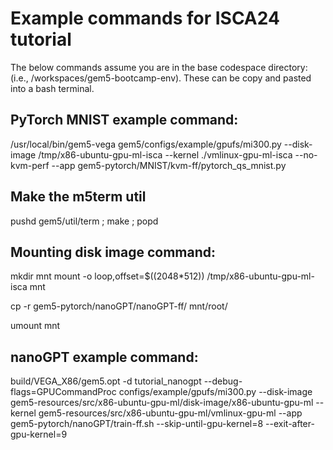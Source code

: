 # Example commands for ISCA24 tutorial

The below commands assume you are in the base codespace directory: (i.e., /workspaces/gem5-bootcamp-env).  These can be copy and pasted into a bash terminal.

## PyTorch MNIST example command:


/usr/local/bin/gem5-vega gem5/configs/example/gpufs/mi300.py --disk-image /tmp/x86-ubuntu-gpu-ml-isca --kernel ./vmlinux-gpu-ml-isca --no-kvm-perf --app gem5-pytorch/MNIST/kvm-ff/pytorch_qs_mnist.py



## Make the m5term util


pushd gem5/util/term ;  make ; popd


## Mounting disk image command:


mkdir mnt
mount -o loop,offset=$((2048*512)) /tmp/x86-ubuntu-gpu-ml-isca mnt

cp -r gem5-pytorch/nanoGPT/nanoGPT-ff/ mnt/root/

umount mnt



## nanoGPT example command:

build/VEGA_X86/gem5.opt -d tutorial_nanogpt --debug-flags=GPUCommandProc  configs/example/gpufs/mi300.py --disk-image gem5-resources/src/x86-ubuntu-gpu-ml/disk-image/x86-ubuntu-gpu-ml  --kernel gem5-resources/src/x86-ubuntu-gpu-ml/vmlinux-gpu-ml  --app gem5-pytorch/nanoGPT/train-ff.sh --skip-until-gpu-kernel=8 --exit-after-gpu-kernel=9


